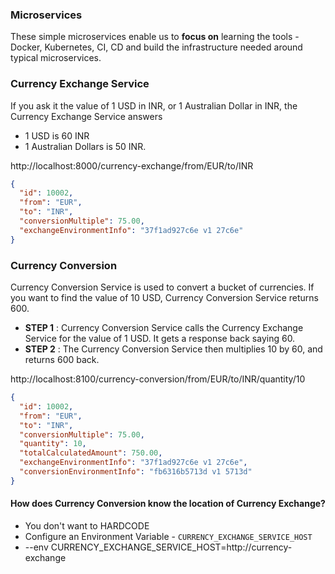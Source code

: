 ### Microservices

These simple microservices enable us to **focus on** learning the tools - Docker, Kubernetes, CI, CD and  build the infrastructure needed around typical microservices.

### Currency Exchange Service

If you ask it the value of 1 USD in INR, or 1 Australian Dollar in INR, the Currency Exchange Service answers 
- 1 USD is 60 INR
- 1 Australian Dollars is 50 INR. 

http://localhost:8000/currency-exchange/from/EUR/to/INR

```json
{
  "id": 10002,
  "from": "EUR",
  "to": "INR",
  "conversionMultiple": 75.00,
  "exchangeEnvironmentInfo": "37f1ad927c6e v1 27c6e"
}
```

### Currency Conversion

Currency Conversion Service is used to convert a bucket of currencies. If you want to find the value of 10 USD, Currency Conversion Service returns 600. 
- **STEP 1** : Currency Conversion Service calls the Currency Exchange Service for the value of 1 USD. It gets a response back saying 60.
- **STEP 2** : The Currency Conversion Service then multiplies 10 by 60, and returns 600 back. 

http://localhost:8100/currency-conversion/from/EUR/to/INR/quantity/10

```json
{
  "id": 10002,
  "from": "EUR",
  "to": "INR",
  "conversionMultiple": 75.00,
  "quantity": 10,
  "totalCalculatedAmount": 750.00,
  "exchangeEnvironmentInfo": "37f1ad927c6e v1 27c6e",
  "conversionEnvironmentInfo": "fb6316b5713d v1 5713d"
}
```

#### How does Currency Conversion know the location of Currency Exchange?
- You don't want to HARDCODE
- Configure an Environment Variable - `CURRENCY_EXCHANGE_SERVICE_HOST`
- --env
CURRENCY_EXCHANGE_SERVICE_HOST=http://currency-exchange

